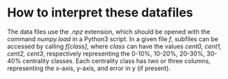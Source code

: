 # How to interpret these datafiles

The data files use the *.npz* extension, which should be opened with the command *numpy.load* in a Python3 script. 
In a given file *f*, subfiles can be accessed by calling *f[class]*, where *class* can have the values *cent0, cent1, cent2, cent3*, respectively representing the 0-10%, 10-20%, 20-30%, 30-40% centrality classes.
Each centrality class has two or three columns, representing the x-axis, y-axis, and error in y (if present).
